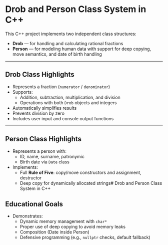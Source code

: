 # Drob and Person Class System in C++

This C++ project implements two independent class structures:

- **Drob** — for handling and calculating rational fractions
- **Person** — for modeling human data with support for deep copying, move semantics, and date of birth handling

---

## Drob Class Highlights

- Represents a fraction (`numerator` / `denominator`)
- Supports:
  - Addition, subtraction, multiplication, and division
  - Operations with both `Drob` objects and integers
- Automatically simplifies results
- Prevents division by zero
- Includes user input and console output functions

---

## Person Class Highlights

- Represents a person with:
  - ID, name, surname, patronymic
  - Birth date via `Date` class
- Implements:
  - Full **Rule of Five**: copy/move constructors and assignment, destructor
  - Deep copy for dynamically allocated strings# Drob and Person Class System in C++

## Educational Goals

- Demonstrates:
  - Dynamic memory management with `char*`
  - Proper use of deep copying to avoid memory leaks
  - Composition (Date inside Person)
  - Defensive programming (e.g., `nullptr` checks, default fallback)
